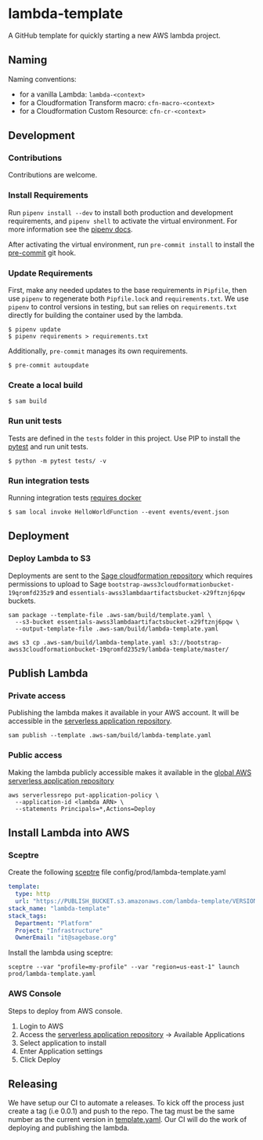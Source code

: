 # lambda-template
A GitHub template for quickly starting a new AWS lambda project.

## Naming
Naming conventions:
* for a vanilla Lambda: `lambda-<context>`
* for a Cloudformation Transform macro: `cfn-macro-<context>`
* for a Cloudformation Custom Resource: `cfn-cr-<context>`

## Development

### Contributions
Contributions are welcome.

### Install Requirements
Run `pipenv install --dev` to install both production and development
requirements, and `pipenv shell` to activate the virtual environment. For more
information see the [pipenv docs](https://pipenv.pypa.io/en/latest/).

After activating the virtual environment, run `pre-commit install` to install
the [pre-commit](https://pre-commit.com/) git hook.

### Update Requirements
First, make any needed updates to the base requirements in `Pipfile`,
then use `pipenv` to regenerate both `Pipfile.lock` and
`requirements.txt`. We use `pipenv` to control versions in testing,
but `sam` relies on `requirements.txt` directly for building the
container used by the lambda.

```shell script
$ pipenv update
$ pipenv requirements > requirements.txt
```

Additionally, `pre-commit` manages its own requirements.
```shell script
$ pre-commit autoupdate
```

### Create a local build

```shell script
$ sam build
```

### Run unit tests
Tests are defined in the `tests` folder in this project. Use PIP to install the
[pytest](https://docs.pytest.org/en/latest/) and run unit tests.

```shell script
$ python -m pytest tests/ -v
```

### Run integration tests
Running integration tests
[requires docker](https://docs.aws.amazon.com/serverless-application-model/latest/developerguide/sam-cli-command-reference-sam-local-start-api.html)

```shell script
$ sam local invoke HelloWorldFunction --event events/event.json
```

## Deployment

### Deploy Lambda to S3
Deployments are sent to the
[Sage cloudformation repository](https://bootstrap-awss3cloudformationbucket-19qromfd235z9.s3.amazonaws.com/index.html)
which requires permissions to upload to Sage
`bootstrap-awss3cloudformationbucket-19qromfd235z9` and
`essentials-awss3lambdaartifactsbucket-x29ftznj6pqw` buckets.

```shell script
sam package --template-file .aws-sam/build/template.yaml \
  --s3-bucket essentials-awss3lambdaartifactsbucket-x29ftznj6pqw \
  --output-template-file .aws-sam/build/lambda-template.yaml

aws s3 cp .aws-sam/build/lambda-template.yaml s3://bootstrap-awss3cloudformationbucket-19qromfd235z9/lambda-template/master/
```

## Publish Lambda

### Private access
Publishing the lambda makes it available in your AWS account.  It will be accessible in
the [serverless application repository](https://console.aws.amazon.com/serverlessrepo).

```shell script
sam publish --template .aws-sam/build/lambda-template.yaml
```

### Public access
Making the lambda publicly accessible makes it available in the
[global AWS serverless application repository](https://serverlessrepo.aws.amazon.com/applications)

```shell script
aws serverlessrepo put-application-policy \
  --application-id <lambda ARN> \
  --statements Principals=*,Actions=Deploy
```

## Install Lambda into AWS

### Sceptre
Create the following [sceptre](https://github.com/Sceptre/sceptre) file
config/prod/lambda-template.yaml

```yaml
template:
  type: http
  url: "https://PUBLISH_BUCKET.s3.amazonaws.com/lambda-template/VERSION/lambda-template.yaml"
stack_name: "lambda-template"
stack_tags:
  Department: "Platform"
  Project: "Infrastructure"
  OwnerEmail: "it@sagebase.org"
```

Install the lambda using sceptre:
```shell script
sceptre --var "profile=my-profile" --var "region=us-east-1" launch prod/lambda-template.yaml
```

### AWS Console
Steps to deploy from AWS console.

1. Login to AWS
2. Access the
[serverless application repository](https://console.aws.amazon.com/serverlessrepo)
-> Available Applications
3. Select application to install
4. Enter Application settings
5. Click Deploy

## Releasing

We have setup our CI to automate a releases.  To kick off the process just create
a tag (i.e 0.0.1) and push to the repo.  The tag must be the same number as the current
version in [template.yaml](template.yaml).  Our CI will do the work of deploying and publishing
the lambda.

